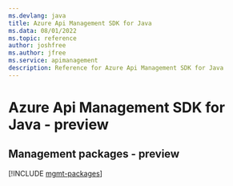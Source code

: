 ```yaml
---
ms.devlang: java
title: Azure Api Management SDK for Java
ms.data: 08/01/2022
ms.topic: reference
author: joshfree
ms.author: jfree
ms.service: apimanagement
description: Reference for Azure Api Management SDK for Java
---
```

# Azure Api Management SDK for Java - preview

## Management packages - preview
[!INCLUDE [mgmt-packages](api-management-mgmt-index.md)]
